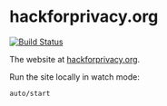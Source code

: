# hackforprivacy.org

[![Build Status](https://api.travis-ci.org/hackforprivacy/hackforprivacy.org.svg?branch=master)](https://travis-ci.org/hackforprivacy/hackforprivacy.org)

The website at [hackforprivacy.org](https://hackforprivacy.org).

Run the site locally in watch mode:

    auto/start



